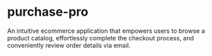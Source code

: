 # purchase-pro
An intuitive ecommerce application that empowers users to browse a product catalog, effortlessly complete the checkout process, and conveniently review order details via email.
